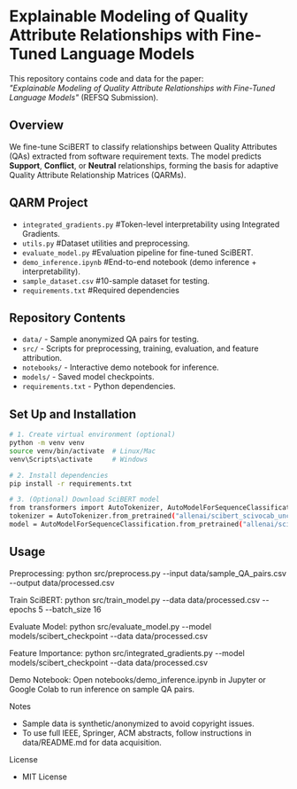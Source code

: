 # Explainable Modeling of Quality Attribute Relationships with Fine-Tuned Language Models

This repository contains code and data for the paper:  
*"Explainable Modeling of Quality Attribute Relationships with Fine-Tuned Language Models"* (REFSQ Submission).

## Overview
We fine-tune SciBERT to classify relationships between Quality Attributes (QAs) extracted from software requirement texts. The model predicts **Support**, **Conflict**, or **Neutral** relationships, forming the basis for adaptive Quality Attribute Relationship Matrices (QARMs).

## QARM Project
- `integrated_gradients.py` #Token-level interpretability using Integrated Gradients.
- `utils.py` #Dataset utilities and preprocessing.
- `evaluate_model.py` #Evaluation pipeline for fine-tuned SciBERT.
- `demo_inference.ipynb` #End-to-end notebook (demo inference + interpretability).
- `sample_dataset.csv` #10-sample dataset for testing.
- `requirements.txt` #Required dependencies

## Repository Contents
- `data/` - Sample anonymized QA pairs for testing.
- `src/` - Scripts for preprocessing, training, evaluation, and feature attribution.
- `notebooks/` - Interactive demo notebook for inference.
- `models/` - Saved model checkpoints.
- `requirements.txt` - Python dependencies.

## Set Up and Installation
```bash
# 1. Create virtual environment (optional)
python -m venv venv
source venv/bin/activate  # Linux/Mac
venv\Scripts\activate     # Windows

# 2. Install dependencies
pip install -r requirements.txt

# 3. (Optional) Download SciBERT model
from transformers import AutoTokenizer, AutoModelForSequenceClassification
tokenizer = AutoTokenizer.from_pretrained("allenai/scibert_scivocab_uncased")
model = AutoModelForSequenceClassification.from_pretrained("allenai/scibert_scivocab_uncased")
```

## Usage
Preprocessing:
python src/preprocess.py --input data/sample_QA_pairs.csv --output data/processed.csv

Train SciBERT:
python src/train_model.py --data data/processed.csv --epochs 5 --batch_size 16

Evaluate Model:
python src/evaluate_model.py --model models/scibert_checkpoint --data data/processed.csv

Feature Importance:
python src/integrated_gradients.py --model models/scibert_checkpoint --data data/processed.csv

Demo Notebook:
Open notebooks/demo_inference.ipynb in Jupyter or Google Colab to run inference on sample QA pairs.

Notes
- Sample data is synthetic/anonymized to avoid copyright issues.
- To use full IEEE, Springer, ACM abstracts, follow instructions in data/README.md for data acquisition.

License
- MIT License

